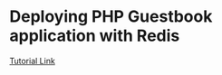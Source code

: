 # Deploying PHP Guestbook application with Redis

[Tutorial Link](https://kubernetes.io/docs/tutorials/stateless-application/guestbook/)
